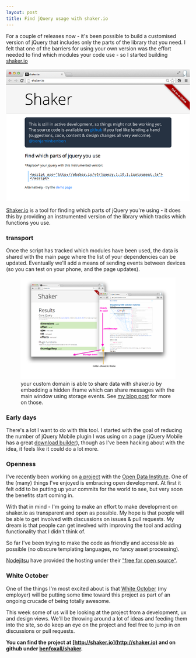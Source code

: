 ```yaml
---
layout: post
title: Find jQuery usage with shaker.io
---
```


<p class="lead">For a couple of releases now - it's been possible to build a customised version of jQuery that includes only the parts of the library that you need.  I felt that one of the barriers for using your own version was the effort needed to find which modules your code use - so I started building <a href="http://shaker.io">shaker.io</a></p>

![IMAGE - shaker.io](/img/shaker.png)

[Shaker.io](http://shaker.io) is a tool for finding which parts of jQuery you're using - it does this by providing an instrumented version of the library which tracks which functions you use.

### transport

Once the script has tracked which modules have been used, the data is shared with the main page where the list of your dependencies can be updated.  Eventually we'll add a means of sending events between devices (so you can test on your phone, and the page updates).

<figure>
	<img src="/img/shaker-transport.png" />
	<figcaption>
		your custom domain is able to share data with shaker.io by embedding a hidden iframe which can share messages with the main window using storage events. See <a href="http://benjaminbenben.com/2013/04/24/cross-window-communication-1/">my blog post</a> for more on those.
	</figcaption>
</figure>

### Early days

There's a lot I want to do with this tool.  I started with the goal of reducing the number of jQuery Mobile plugin I was using on a page (jQuery Mobile has a great [download builder](http://jquerymobile.com/download-builder/)), though as I've been hacking about with the idea, it feels like it could do a lot more.

### Openness

I've recently been working on [a project](http://certificates.theodi.org) with the [Open Data Institute](http://theodi.org). One of the (many) things I've enjoyed is embracing open development. At first it felt odd to be putting up your commits for the world to see, but very soon the benefits start coming in.

With that in mind - I'm going to make an effort to make development on shaker.io as transparent and open as possible.  My hope is that people will be able to get involved with discussions on issues & pull requests. My dream is that people can get involved with improving the tool and adding functionality that I didn't think of.

So far I've been trying to make the code as friendly and accessible as possible (no obscure templating languages, no fancy asset processing).

[Nodejitsu](https://www.nodejitsu.com/) have provided the hosting under their ["free for open source"](http://opensource.nodejitsu.com/).

### White October

One of the things I'm most excited about is that [White October](http://whiteoctober.co.uk) (my employer) will be putting some time toward this project as part of an ongoing crucade of being totally awesome.

This week some of us will be looking at the project from a development, ux and design views. We'll be throwing around a lot of ideas and feeding them into the site, so do keep an eye on the project and feel free to jump in on discussions or pull requests.

__You can find the project at [http://shaker.io](http://shaker.io) and on github under [benfoxall/shaker](http://github.com/benfoxall/shaker).__
